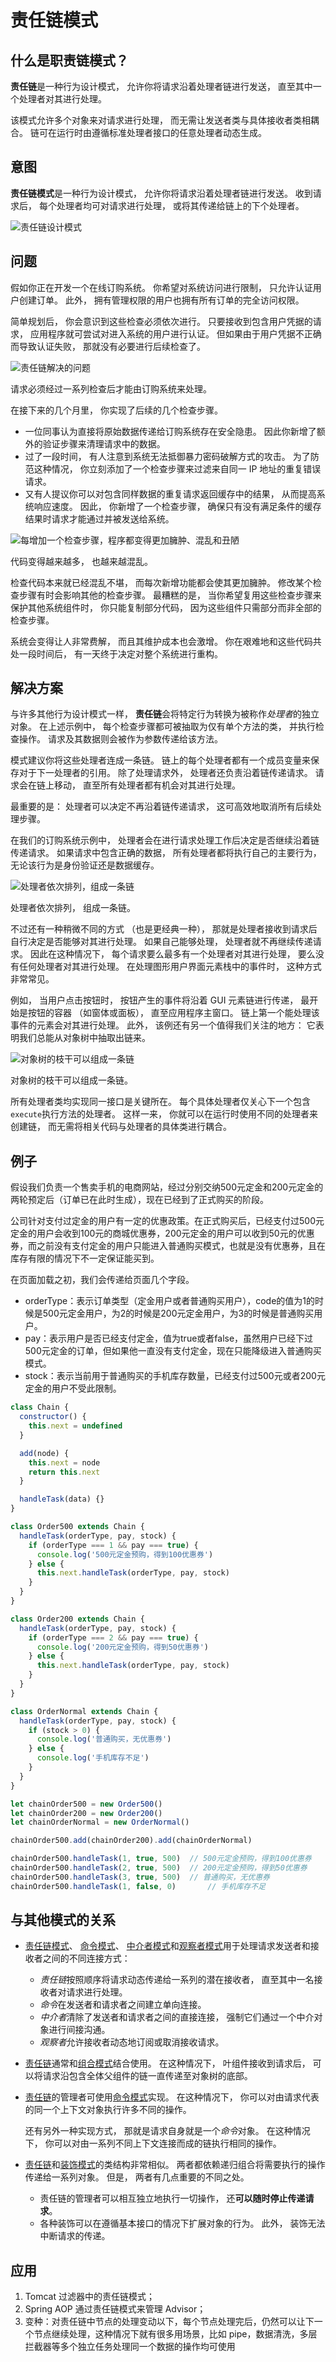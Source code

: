 # 责任链模式

## 什么是职责链模式？

**责任链**是一种行为设计模式， 允许你将请求沿着处理者链进行发送， 直至其中一个处理者对其进行处理。

该模式允许多个对象来对请求进行处理， 而无需让发送者类与具体接收者类相耦合。 链可在运行时由遵循标准处理者接口的任意处理者动态生成。



##  意图

**责任链模式**是一种行为设计模式， 允许你将请求沿着处理者链进行发送。 收到请求后， 每个处理者均可对请求进行处理， 或将其传递给链上的下个处理者。

![责任链设计模式](https://refactoringguru.cn/images/patterns/content/chain-of-responsibility/chain-of-responsibility.png)

##  问题

假如你正在开发一个在线订购系统。 你希望对系统访问进行限制， 只允许认证用户创建订单。 此外， 拥有管理权限的用户也拥有所有订单的完全访问权限。

简单规划后， 你会意识到这些检查必须依次进行。 只要接收到包含用户凭据的请求， 应用程序就可尝试对进入系统的用户进行认证。 但如果由于用户凭据不正确而导致认证失败， 那就没有必要进行后续检查了。

![责任链解决的问题](https://refactoringguru.cn/images/patterns/diagrams/chain-of-responsibility/problem1-zh.png)

请求必须经过一系列检查后才能由订购系统来处理。

在接下来的几个月里， 你实现了后续的几个检查步骤。

- 一位同事认为直接将原始数据传递给订购系统存在安全隐患。 因此你新增了额外的验证步骤来清理请求中的数据。
- 过了一段时间， 有人注意到系统无法抵御暴力密码破解方式的攻击。 为了防范这种情况， 你立刻添加了一个检查步骤来过滤来自同一 IP 地址的重复错误请求。
- 又有人提议你可以对包含同样数据的重复请求返回缓存中的结果， 从而提高系统响应速度。 因此， 你新增了一个检查步骤， 确保只有没有满足条件的缓存结果时请求才能通过并被发送给系统。

![每增加一个检查步骤，程序都变得更加臃肿、混乱和丑陋](https://refactoringguru.cn/images/patterns/diagrams/chain-of-responsibility/problem2-zh.png)

代码变得越来越多， 也越来越混乱。

检查代码本来就已经混乱不堪， 而每次新增功能都会使其更加臃肿。 修改某个检查步骤有时会影响其他的检查步骤。 最糟糕的是， 当你希望复用这些检查步骤来保护其他系统组件时， 你只能复制部分代码， 因为这些组件只需部分而非全部的检查步骤。

系统会变得让人非常费解， 而且其维护成本也会激增。 你在艰难地和这些代码共处一段时间后， 有一天终于决定对整个系统进行重构。

##  解决方案

与许多其他行为设计模式一样， **责任链**会将特定行为转换为被称作*处理者*的独立对象。 在上述示例中， 每个检查步骤都可被抽取为仅有单个方法的类， 并执行检查操作。 请求及其数据则会被作为参数传递给该方法。

模式建议你将这些处理者连成一条链。 链上的每个处理者都有一个成员变量来保存对于下一处理者的引用。 除了处理请求外， 处理者还负责沿着链传递请求。 请求会在链上移动， 直至所有处理者都有机会对其进行处理。

最重要的是： 处理者可以决定不再沿着链传递请求， 这可高效地取消所有后续处理步骤。

在我们的订购系统示例中， 处理者会在进行请求处理工作后决定是否继续沿着链传递请求。 如果请求中包含正确的数据， 所有处理者都将执行自己的主要行为， 无论该行为是身份验证还是数据缓存。

![处理者依次排列，组成一条链](https://refactoringguru.cn/images/patterns/diagrams/chain-of-responsibility/solution1-zh.png)

处理者依次排列， 组成一条链。

不过还有一种稍微不同的方式 （也是更经典一种）， 那就是处理者接收到请求后自行决定是否能够对其进行处理。 如果自己能够处理， 处理者就不再继续传递请求。 因此在这种情况下， 每个请求要么最多有一个处理者对其进行处理， 要么没有任何处理者对其进行处理。 在处理图形用户界面元素栈中的事件时， 这种方式非常常见。

例如， 当用户点击按钮时， 按钮产生的事件将沿着 GUI 元素链进行传递， 最开始是按钮的容器 （如窗体或面板）， 直至应用程序主窗口。 链上第一个能处理该事件的元素会对其进行处理。 此外， 该例还有另一个值得我们关注的地方： 它表明我们总能从对象树中抽取出链来。

![对象树的枝干可以组成一条链](https://refactoringguru.cn/images/patterns/diagrams/chain-of-responsibility/solution2-zh.png)

对象树的枝干可以组成一条链。

所有处理者类均实现同一接口是关键所在。 每个具体处理者仅关心下一个包含 `execute`执行方法的处理者。 这样一来， 你就可以在运行时使用不同的处理者来创建链， 而无需将相关代码与处理者的具体类进行耦合。

## 例子

假设我们负责一个售卖手机的电商网站，经过分别交纳500元定金和200元定金的两轮预定后（订单已在此时生成），现在已经到了正式购买的阶段。

公司针对支付过定金的用户有一定的优惠政策。在正式购买后，已经支付过500元定金的用户会收到100元的商城优惠券，200元定金的用户可以收到50元的优惠券，而之前没有支付定金的用户只能进入普通购买模式，也就是没有优惠券，且在库存有限的情况下不一定保证能买到。

在页面加载之初，我们会传递给页面几个字段。

- orderType：表示订单类型（定金用户或者普通购买用户），code的值为1的时候是500元定金用户，为2的时候是200元定金用户，为3的时候是普通购买用户。
- pay：表示用户是否已经支付定金，值为true或者false，虽然用户已经下过500元定金的订单，但如果他一直没有支付定金，现在只能降级进入普通购买模式。
- stock：表示当前用于普通购买的手机库存数量，已经支付过500元或者200元定金的用户不受此限制。

```javascript
class Chain {
  constructor() {
    this.next = undefined
  }

  add(node) {
    this.next = node
    return this.next
  }

  handleTask(data) {}
}

class Order500 extends Chain {
  handleTask(orderType, pay, stock) {
    if (orderType === 1 && pay === true) {
      console.log('500元定金预购，得到100优惠券')
    } else {
      this.next.handleTask(orderType, pay, stock)
    }
  }
}

class Order200 extends Chain {
  handleTask(orderType, pay, stock) {
    if (orderType === 2 && pay === true) {
      console.log('200元定金预购，得到50优惠券')
    } else {
      this.next.handleTask(orderType, pay, stock)
    }
  }
}

class OrderNormal extends Chain {
  handleTask(orderType, pay, stock) {
    if (stock > 0) {
      console.log('普通购买，无优惠券')
    } else {
      console.log('手机库存不足')
    }
  }
}

let chainOrder500 = new Order500()
let chainOrder200 = new Order200()
let chainOrderNormal = new OrderNormal()

chainOrder500.add(chainOrder200).add(chainOrderNormal)

chainOrder500.handleTask(1, true, 500)	// 500元定金预购，得到100优惠券
chainOrder500.handleTask(2, true, 500)	// 200元定金预购，得到50优惠券
chainOrder500.handleTask(3, true, 500)	// 普通购买，无优惠券
chainOrder500.handleTask(1, false, 0)		// 手机库存不足
```

## 与其他模式的关系

- [责任链模式](https://refactoringguru.cn/design-patterns/chain-of-responsibility)、 [命令模式](https://refactoringguru.cn/design-patterns/command)、 [中介者模式](https://refactoringguru.cn/design-patterns/mediator)和[观察者模式](https://refactoringguru.cn/design-patterns/observer)用于处理请求发送者和接收者之间的不同连接方式：

  - *责任链*按照顺序将请求动态传递给一系列的潜在接收者， 直至其中一名接收者对请求进行处理。
  - *命令*在发送者和请求者之间建立单向连接。
  - *中介者*清除了发送者和请求者之间的直接连接， 强制它们通过一个中介对象进行间接沟通。
  - *观察者*允许接收者动态地订阅或取消接收请求。

- [责任链](https://refactoringguru.cn/design-patterns/chain-of-responsibility)通常和[组合模式](https://refactoringguru.cn/design-patterns/composite)结合使用。 在这种情况下， 叶组件接收到请求后， 可以将请求沿包含全体父组件的链一直传递至对象树的底部。

- [责任链](https://refactoringguru.cn/design-patterns/chain-of-responsibility)的管理者可使用[命令模式](https://refactoringguru.cn/design-patterns/command)实现。 在这种情况下， 你可以对由请求代表的同一个上下文对象执行许多不同的操作。

  还有另外一种实现方式， 那就是请求自身就是一个*命令*对象。 在这种情况下， 你可以对由一系列不同上下文连接而成的链执行相同的操作。

- [责任链](https://refactoringguru.cn/design-patterns/chain-of-responsibility)和[装饰模式](https://refactoringguru.cn/design-patterns/decorator)的类结构非常相似。 两者都依赖递归组合将需要执行的操作传递给一系列对象。 但是， 两者有几点重要的不同之处。

  * 责任链的管理者可以相互独立地执行一切操作， 还**可以随时停止传递请求**。
  * 各种装饰可以在遵循基本接口的情况下扩展对象的行为。 此外， 装饰无法中断请求的传递。

## 应用

1. Tomcat 过滤器中的责任链模式；
2. Spring AOP 通过责任链模式来管理 Advisor；
3. 变种：对责任链中节点的处理变动以下，每个节点处理完后，仍然可以让下一个节点继续处理，这种情况下就有很多用场景，比如 pipe，数据清洗，多层拦截器等多个独立任务处理同一个数据的操作均可使用

























